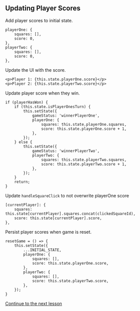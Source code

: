 ## Updating Player Scores

Add player scores to initial state.
```
playerOne: {
    squares: [],
    score: 0,
},
playerTwo: {
    squares: [],
    score: 0,
},
```

Update the UI with the score.
```
<p>Player 1: {this.state.playerOne.score}</p>
<p>Player 2: {this.state.playerTwo.score}</p>
```

Update player score when they win.
```
if (playerHasWon) {
    if (this.state.isPlayerOnesTurn) {
        this.setState({
            gameStatus: 'winnerPlayerOne',
            playerOne: {
                squares: this.state.playerOne.squares,
                score: this.state.playerOne.score + 1,
            },
        });
    } else {
        this.setState({
            gameStatus: 'winnerPlayerTwo',
            playerTwo: {
                squares: this.state.playerTwo.squares,
                score: this.state.playerTwo.score + 1,
            },
        });
    }
    return;
}
```

Update `handleSquareClick` to not overwrite playerOne score
```
[currentPlayer]: {
    squares: this.state[currentPlayer].squares.concat(clickedSquareId),
    score: this.state[currentPlayer].score,
},
```

Persist player scores when game is reset.
```
resetGame = () => {
    this.setState({
        ...INITIAL_STATE,
        playerOne: {
            squares: [],
            score: this.state.playerOne.score,
        },
        playerTwo: {
            squares: [],
            score: this.state.playerTwo.score,
        },
    });
}
```

[Continue to the next lesson](lesson-11-refactoring-code-clean-up.md)
